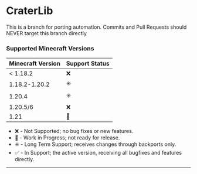 # CraterLib

This is a branch for porting automation. Commits and Pull Requests should NEVER target this branch directly

### Supported Minecraft Versions

| Minecraft Version | Support Status |
|-------------------| -------------- |
| < 1.18.2          | ❌              |
| 1.18.2-1.20.2     | ✳️             |
| 1.20.4            | ✳️             |
| 1.20.5/6          | ❌             |
| 1.21              | 🚧             |

- ❌ - Not Supported; no bug fixes or new features.
- 🚧 - Work in Progress; not ready for release.
- ✳️ - Long Term Support; receives changes through backports only.
- ✅ - In Support; the active version, receiving all bugfixes and features directly.

***